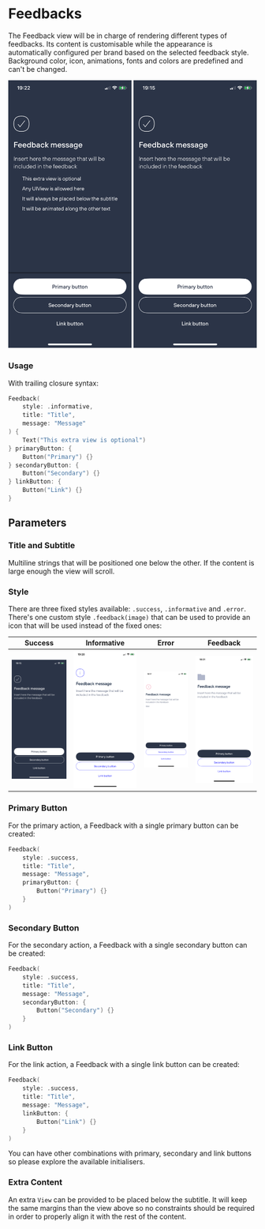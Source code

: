#  Feedbacks

The Feedback view will be in charge of rendering different types of feedbacks. Its content is customisable while the appearance is automatically configured per brand based on the selected feedback style. Background color, icon, animations, fonts and colors are predefined and can't be changed.

<img src="./docs/images/success-with-content.png" width=250 /> <img src="./docs/images/success.png" width=250 />

### Usage

With trailing closure syntax:
```swift
Feedback(
    style: .informative,
    title: "Title",
    message: "Message"
) {
    Text("This extra view is optional")
} primaryButton: {
    Button("Primary") {}
} secondaryButton: {
    Button("Secondary") {}
} linkButton: {
    Button("Link") {}
}
```

## Parameters

### Title and Subtitle

Multiline strings that will be positioned one below the other. If the content is large enough the view will scroll.

### Style

There are three fixed styles available: `.success`, `.informative` and `.error`. There's one custom style `.feedback(image)` that can be used to provide an icon that will be used instead of the fixed ones:

 Success        | Informative   | Error         | Feedback        
:--------------:|:-------------:|:-------------:|:---------------:
![success](./docs/images/success.png) | ![informative](./docs/images/informative.png) | ![error](./docs/images/error.png) | ![feedback](./docs/images/feedback.png)

### Primary Button

For the primary action, a Feedback with a single primary button can be created: 

```swift
Feedback(
    style: .success,
    title: "Title",
    message: "Message",
    primaryButton: {
        Button("Primary") {}
    }
)
```

### Secondary Button

For the secondary action, a Feedback with a single secondary button can be created: 

```swift
Feedback(
    style: .success,
    title: "Title",
    message: "Message",
    secondaryButton: {
        Button("Secondary") {}
    }
)
```

### Link Button

For the link action, a Feedback with a single link button can be created: 

```swift
Feedback(
    style: .success,
    title: "Title",
    message: "Message",
    linkButton: {
        Button("Link") {}
    }
)
```

You can have other combinations with primary, secondary and link buttons so please explore the available initialisers.

### Extra Content

An extra `View` can be provided to be placed below the subtitle. It will keep the same margins than the view above so no constraints should be required in order to properly align it with the rest of the content.
